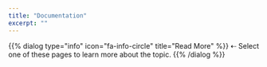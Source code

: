 ```yaml
---
title: "Documentation"
excerpt: ""
---
```

{{% dialog type="info" icon="fa-info-circle" title="Read More" %}}
⇠ Select one of these pages to learn more about the topic.
{{% /dialog %}}
